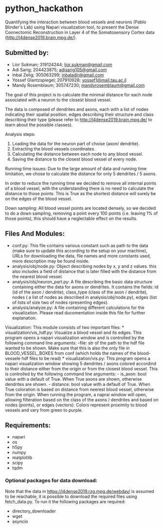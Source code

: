 # python_hackathon
Quantifying the interaction between blood vessels and neurons (Pablo Blinder's Lab)
using Napari visualization tool, to present the Dense Connectomic Reconstruction in Layer 4 of
the Somatosensory Cortex data (http://l4dense2019.brain.mpg.de/). 

## Submitted by:
- Lior Sukman; 319124244; lior.sukman@gmail.com
- Adi Sarig; 204423875; adisarig105@gmail.com
- Inbal Zelig; 305063299; inbaladir@gmail.com
- Yossef Glantzspiegel; 207910928; yossef1@mail.tau.ac.il
- Mandy Rosemblaum; 305747230; mandyrosemblaum@gmail.com

The goal of this project is to calculate the minimal distance for each node associated with a neuron to the closest
blood vessel.

The data is composed of dendrites and axons, each with a list of nodes indicating their spatial position, edges 
describing their structure and class describing their type (please refer to http://l4dense2019.brain.mpg.de/ to learn
about the possible classes).

Analysis steps:
1. Loading the data for the neuron part of choise (axon/ dendrite).
2. Extracting the blood vessels coordinates.
2. Calculating the distance between each node to any blood vessel.
3. Saving the distance to the closest blood vessel of every node.

Running time issues:
Due to the large amount of data and running time limitation,
we chose to calculate the distance for only 5 dendrites / 5 axons. 

In order to reduce the running time we decided to remove all internal points of a blood vessel, with the understanding
there is no need to calculate the distance to those points. This is True as the shortest distance will surely be on the
edges of the blood vessel.

Down sampling: 
All blood vessel points are located densely, so we decided to do a down sampling, removing a point every 100 points 
(i.e. leaving 1% of those points), this should have a neglectable effect on the results.

## Files And Modules:
* conf.py: This file contains various constant such as path to the data (make sure to update this according to the 
    setup on your machine), URLs for downloading the data, file names and more constants used, more description may
    be found inside.
* analysis/obj/node.py: Object describing nodes by x, y and z values. this also includes a field of distance that is
    later filled with the distance from the nearest blood vessel.
* analysis/obj/neuron_part.py: A file describing the basic data structure containing either the data for axons or 
    dendrites. It contains the fields: id (id of the axon / dendrite), class_type (class of the axon / dendrite),
    nodes ( a list of nodes as described in analysis/obj/node.py), edges (list of lists of size two of nodes
    rpresenting edges).
* analysis/analyze.py: A file containing different calculations for the visualization. Please read ducomentation
        inside this file for further explanation.

Visualization:
This module consists of two important files:
    * visualization/vis_hdf.py: Visualize a blood vessel and its edges. This program opens a napari visualization window
        and is controlled by the following command line arguments:
        -file: str of the path to the hdf file wanted to be shown. Make sure that this is also the only file in 
        BLOOD_VESSEL_BOXES from conf (which holds the names of the blood-vessele hdf files to be read)
    * visualization/vis.py: This program opens a napari visualization window showing 5 dendrites / axons colored 
        accordind to their distance either from the origin or from the closest blood vessel. This is controlled by the
        following command line arguments:
        - is_axon: bool value with a default of True. When True axons are shown, otherwise dendrites are shown.
        - distance: bool value with a default of True. When True coloration is based on distance from neerest blood
            vessel, otherwise from the origin.
        When running the program, a naprai window will open, allowing filteration based on the class of the axons / 
        dendrites and based on nodes (points), or edges (vectors).
        Colors represent proximity to blood vessels and vary from green to purple.



## Requirements:
- napari
- os
- h5py
- numpy 
- matplotlib
- scipy
- tqdm 

### Optional packages for data download:
Note that the data in https://l4dense2019.rzg.mpg.de/webdav/ is assumed to be reachable, it is possible to download the
required files using fetch_data.py. To run it the following packages are required:
- directory_downloader 
- wget
- asyncio